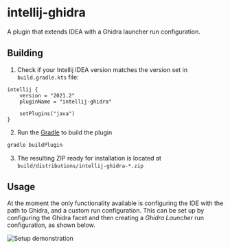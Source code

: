 # intellij-ghidra

<!-- Plugin description -->
A plugin that extends IDEA with a Ghidra launcher run configuration.
<!-- Plugin description end -->

## Building

1. Check if your Intellij IDEA version matches the version set in `build.gradle.kts` file:
```
intellij {
    version = "2021.2"
    pluginName = "intellij-ghidra"

    setPlugins("java")
}
```

2. Run the [Gradle](https://gradle.org) to build the plugin
```sh
gradle buildPlugin
```
3. The resulting ZIP ready for installation is located at `build/distributions/intellij-ghidra-*.zip`

## Usage

At the moment the only functionality available is configuring the IDE with the path to Ghidra, and a custom run configuration.
This can be set up by configuring the Ghidra facet and then creating a _Ghidra Launcher_ run configuration, as shown below.

![Setup demonstration](https://github.com/garyttierney/intellij-ghidra/raw/master/media/intellij-ghidra-example.gif "Setup demonstration")
